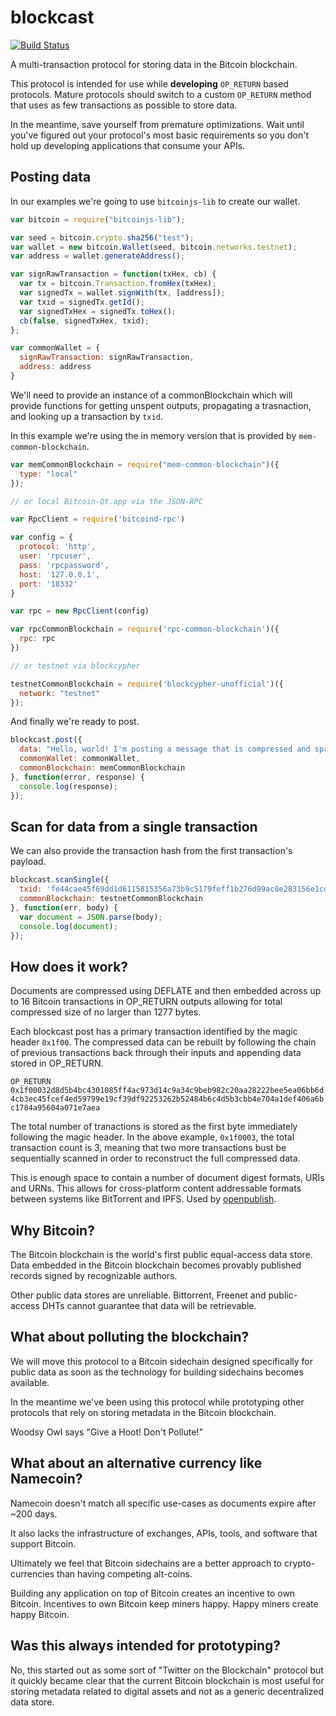 blockcast
===

[![Build Status](http://drone.d.blockai.com/api/badge/github.com/blockai/blockcast/status.svg?branch=master)](http://drone.d.blockai.com/github.com/blockai/blockcast)

A multi-transaction protocol for storing data in the Bitcoin blockchain.

This protocol is intended for use while **developing** ```OP_RETURN``` based protocols. Mature protocols should switch to a custom ```OP_RETURN``` method that uses as few transactions as possible to store data. 

In the meantime, save yourself from premature optimizations. Wait until you've figured out your protocol's most basic requirements so you don't hold up developing applications that consume your APIs.

Posting data
---

In our examples we're going to use ```bitcoinjs-lib``` to create our wallet.

```javascript
var bitcoin = require("bitcoinjs-lib");

var seed = bitcoin.crypto.sha256("test");
var wallet = new bitcoin.Wallet(seed, bitcoin.networks.testnet);
var address = wallet.generateAddress();

var signRawTransaction = function(txHex, cb) {
  var tx = bitcoin.Transaction.fromHex(txHex);
  var signedTx = wallet.signWith(tx, [address]);
  var txid = signedTx.getId();
  var signedTxHex = signedTx.toHex();
  cb(false, signedTxHex, txid);
};

var commonWallet = {
  signRawTransaction: signRawTransaction,
  address: address
}
```

We'll need to provide an instance of a commonBlockchain which will provide functions for getting unspent outputs, propagating a trasnaction, and looking up a transaction by ```txid```.

In this example we're using the in memory version that is provided by ```mem-common-blockchain```.


```javascript
var memCommonBlockchain = require("mem-common-blockchain")({
  type: "local"
});

// or local Bitcoin-Qt.app via the JSON-RPC

var RpcClient = require('bitcoind-rpc')

var config = {
  protocol: 'http',
  user: 'rpcuser',
  pass: 'rpcpassword',
  host: '127.0.0.1',
  port: '18332'
}

var rpc = new RpcClient(config)

var rpcCommonBlockchain = require('rpc-common-blockchain')({
  rpc: rpc
})

// or testnet via blockcypher

testnetCommonBlockchain = require('blockcypher-unofficial')({
  network: "testnet"
});
```

And finally we're ready to post.

```javascript
blockcast.post({
  data: "Hello, world! I'm posting a message that is compressed and spread out across a number of bitcoin transactions!",
  commonWallet: commonWallet,
  commonBlockchain: memCommonBlockchain
}, function(error, response) {
  console.log(response);
});
```

Scan for data from a single transaction
---

We can also provide the transaction hash from the first transaction's payload.

```javascript
blockcast.scanSingle({
  txid: 'fe44cae45f69dd1d6115815356a73b9c5179feff1b276d99ac0e283156e1cd01',
  commonBlockchain: testnetCommonBlockchain
}, function(err, body) {
  var document = JSON.parse(body);
  console.log(document);
});

```

How does it work?
---

Documents are compressed using DEFLATE and then embedded across up to 16 Bitcoin transactions in OP_RETURN outputs allowing for total compressed size of no larger than 1277 bytes. 

Each blockcast post has a primary transaction identified by the magic header ```0x1f00```. The compressed data can be rebuilt by following the chain of previous transactions back through their inputs and appending data stored in OP_RETURN.

```OP_RETURN 0x1f00032d8d5b4bc4301085ff4ac973d14c9a34c9beb982c20aa28222bee5ea06bb6d4cb3ec45fcef4ed59799e19cf39df92253262b52484b6c4d5b3cbb4e704a1def406a6bc1784a95604a071e7aea```

The total number of tranactions is stored as the first byte immediately following the magic header. In the above example, ```0x1f0003```, the total transaction count is 3, meaning that two more transactions bust be sequentially scanned in order to reconstruct the full compressed data.

This is enough space to contain a number of document digest formats, URIs and URNs. This allows for cross-platform content addressable formats between systems like BitTorrent and IPFS. Used by [openpublish](https://github.com/blockai/openpublish/).

Why Bitcoin?
---

The Bitcoin blockchain is the world's first public equal-access data store. Data embedded in the Bitcoin blockchain becomes provably published records signed by recognizable authors.

Other public data stores are unreliable. Bittorrent, Freenet and public-access DHTs cannot guarantee that data will be retrievable.

What about polluting the blockchain?
---

We will move this protocol to a Bitcoin sidechain designed specifically for public data as soon as the technology for building sidechains becomes available.

In the meantime we've been using this protocol while prototyping other protocols that rely on storing metadata in the Bitcoin blockchain.

Woodsy Owl says "Give a Hoot! Don't Pollute!"

What about an alternative currency like Namecoin?
---

Namecoin doesn't match all specific use-cases as documents expire after ~200 days. 

It also lacks the infrastructure of exchanges, APIs, tools, and software that support Bitcoin.

Ultimately we feel that Bitcoin sidechains are a better approach to crypto-currencies than having competing alt-coins.

Building any application on top of Bitcoin creates an incentive to own Bitcoin. Incentives to own Bitcoin keep miners happy. Happy miners create happy Bitcoin.

Was this always intended for prototyping?
---

No, this started out as some sort of "Twitter on the Blockchain" protocol but it quickly became clear that the current Bitcoin blockchain is most useful for storing metadata related to digital assets and not as a generic decentralized data store.
